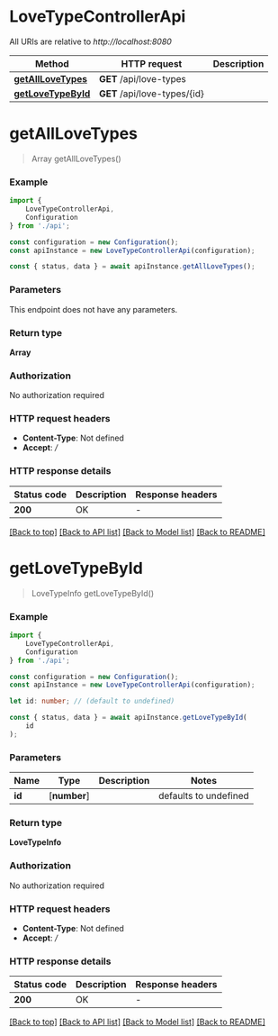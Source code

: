 # LoveTypeControllerApi

All URIs are relative to *http://localhost:8080*

|Method | HTTP request | Description|
|------------- | ------------- | -------------|
|[**getAllLoveTypes**](#getalllovetypes) | **GET** /api/love-types | |
|[**getLoveTypeById**](#getlovetypebyid) | **GET** /api/love-types/{id} | |

# **getAllLoveTypes**
> Array<LoveTypeInfo> getAllLoveTypes()


### Example

```typescript
import {
    LoveTypeControllerApi,
    Configuration
} from './api';

const configuration = new Configuration();
const apiInstance = new LoveTypeControllerApi(configuration);

const { status, data } = await apiInstance.getAllLoveTypes();
```

### Parameters
This endpoint does not have any parameters.


### Return type

**Array<LoveTypeInfo>**

### Authorization

No authorization required

### HTTP request headers

 - **Content-Type**: Not defined
 - **Accept**: */*


### HTTP response details
| Status code | Description | Response headers |
|-------------|-------------|------------------|
|**200** | OK |  -  |

[[Back to top]](#) [[Back to API list]](../README.md#documentation-for-api-endpoints) [[Back to Model list]](../README.md#documentation-for-models) [[Back to README]](../README.md)

# **getLoveTypeById**
> LoveTypeInfo getLoveTypeById()


### Example

```typescript
import {
    LoveTypeControllerApi,
    Configuration
} from './api';

const configuration = new Configuration();
const apiInstance = new LoveTypeControllerApi(configuration);

let id: number; // (default to undefined)

const { status, data } = await apiInstance.getLoveTypeById(
    id
);
```

### Parameters

|Name | Type | Description  | Notes|
|------------- | ------------- | ------------- | -------------|
| **id** | [**number**] |  | defaults to undefined|


### Return type

**LoveTypeInfo**

### Authorization

No authorization required

### HTTP request headers

 - **Content-Type**: Not defined
 - **Accept**: */*


### HTTP response details
| Status code | Description | Response headers |
|-------------|-------------|------------------|
|**200** | OK |  -  |

[[Back to top]](#) [[Back to API list]](../README.md#documentation-for-api-endpoints) [[Back to Model list]](../README.md#documentation-for-models) [[Back to README]](../README.md)

